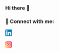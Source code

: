 ### Hi there 👋

<!--
**Daphne-wu/Daphne-wu** is a ✨ _special_ ✨ repository because its `README.md` (this file) appears on your GitHub profile.

Here are some ideas to get you started:

- 🔭 I’m currently working on ...
- 🌱 I’m currently learning ...
- 👯 I’m looking to collaborate on ...
- 🤔 I’m looking for help with ...
- 💬 Ask me about ...
- 📫 How to reach me: ...
- 😄 Pronouns: ...
- ⚡ Fun fact: ...
-->

### 🤝 Connect with me:

[<img src="https://raw.githubusercontent.com/Daphne-wu/Daphne-wu/main/images/linkedin.png" width="21px" height="21px">](https://www.linkedin.com/in/daphne-wu-a44921168/)

[<img src="https://raw.githubusercontent.com/Daphne-wu/Daphne-wu/main/images/instagram.png" width="21px" height="21px">](https://www.instagram.com/daphe.wu/)

